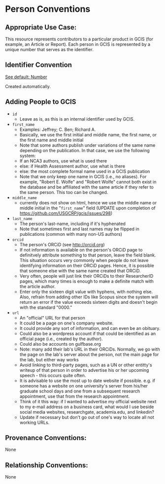 # Person Conventions

## Appropriate Use Case: 

This resource represents contributors to a particular product in GCIS (for example, an Article or Report). Each person in GCIS is represented by a unique number that serves as the identifier.

## Identifier Convention

[See default: Number](./Defaults.md#Number)

Created automatically.

## Adding People to GCIS
  - `id`
    + Leave as is, as this is an internal identifier used by GCIS.
  - `first_name`
    + Examples: Jeffrey; C. Ben; Richard A.
    + Basically, we use the first initial and middle name, the first name, or the first name and middle initial
    + Note that some authors publish under variations of the same name depending on the publication.  In that case, we use the following system:
    + If an NCA3 authors, use what is used there
    + else: if Health Assessment author, use what is there
    + else: the most complete formal name used in a GCIS publication
    + Note that we only keep one name in GCIS (i.e., no aliases).  For example, "Robert E. Wolfe" and "Robert Wolfe" cannot both exist in the database and be affiliated with the same article if they refer to the same person.  This too can be changed.
  - `middle_name`
    + currently does not show on html, hence we use the middle name or middle initial in the "`first_name`" field (UPDATE upon completion of https://github.com/USGCRP/gcis/issues/298)
  - `last_name`
    + The person's last-name, including if it's hyphenated
    + Note that sometimes first and last names may be flipped in publications (common with many non-US authors)
  - `orcid`
    + The person's ORCiD (see http://orcid.org)
    + If not information is available on the person's ORCiD page to definitvely attribute something to that person, leave the field blank.  This situation occurs very commonly when people do not leave identifying information on their ORCiD pages.  Hence, it is possible that someone else with the same name created that ORCiD.
    + Very often, people will just link their ORCiDs to their ResearcherID pages, which many times is enough to make a definite match with the article author.
    + Enter only the sixteen digit value with hyphens, with nothing else.  Also, refrain from adding other IDs like Scopus since the system will return an error if the value exceeds sixteen digits and doesn't begin with the standard "0000."
  - `url`
    + An "official" URL for that person
    + It could be a page on one's company website.
    + It could provide any sort of information, and can even be an obituary.
    + Could also be a wordpress account if that could be identified as an official page (i.e., created by the author).
    + Could also be accounts on gulfbase.org
    + Note: many add their lab's URL in their ORCiDs.  Normally, we go with the page on the lab's server about the person, not the main page for the lab, but either way works
    + Avoid linking to third-party pages, such as a UN or other entitty's writeup of that person in order to advertise his or her upcoming speech - this occurs quite often.
    + It is advisable to use the most up to date website if possible.  e.g. if someone has a website on one university's server from his/her graduate school days and one from a subsequent research appointment, use that from the research appointment.
    + Think of it this way: if I wanted to advertise my official website next to my e-mail address on a business card, what would I use beside social media websites, researchgate, academia.edu, and linkedin?
    + Update if necessary but don't go out of one's way to locate all not working URLs.
    
## Provenance Conventions:
None

## Relationship Conventions:
None



